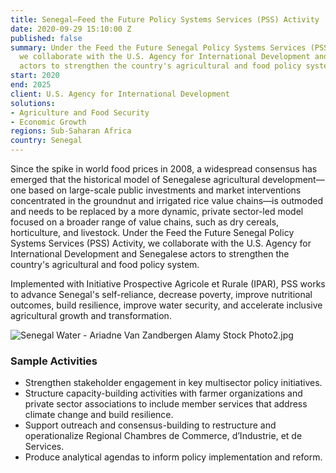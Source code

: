 ```yaml
---
title: Senegal—Feed the Future Policy Systems Services (PSS) Activity
date: 2020-09-29 15:10:00 Z
published: false
summary: Under the Feed the Future Senegal Policy Systems Services (PSS) Activity,
  we collaborate with the U.S. Agency for International Development and Senegalese
  actors to strengthen the country's agricultural and food policy system.
start: 2020
end: 2025
client: U.S. Agency for International Development
solutions:
- Agriculture and Food Security
- Economic Growth
regions: Sub-Saharan Africa
country: Senegal
---
```


Since the spike in world food prices in 2008, a widespread consensus has emerged that the historical model of Senegalese agricultural development—one based on large-scale public investments and market interventions concentrated in the groundnut and irrigated rice value chains—is outmoded and needs to be replaced by a more dynamic, private sector-led model focused on a broader range of value chains, such as dry cereals, horticulture, and livestock. Under the Feed the Future Senegal Policy Systems Services (PSS) Activity, we collaborate with the U.S. Agency for International Development and Senegalese actors to strengthen the country's agricultural and food policy system.
 
Implemented with Initiative Prospective Agricole et Rurale (IPAR), PSS works to advance Senegal's self-reliance, decrease poverty, improve nutritional outcomes, build resilience, improve water security, and accelerate inclusive agricultural growth and transformation. 
 
![Senegal Water - Ariadne Van Zandbergen  Alamy Stock Photo2.jpg](/uploads/Senegal%20Water%20-%20Ariadne%20Van%20Zandbergen%20%20Alamy%20Stock%20Photo2.jpg)

### Sample Activities

* Strengthen stakeholder engagement in key multisector policy initiatives.
* Structure capacity-building activities with farmer organizations and private sector associations to include member services that address climate change and build resilience. 
* Support outreach and consensus-building to restructure and operationalize Regional Chambres de Commerce, d’Industrie, et de Services.
* Produce analytical agendas to inform policy implementation and reform.


